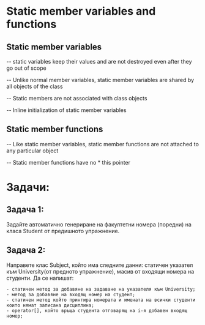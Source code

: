 # Static member variables and functions

## Static member variables

-- static variables keep their values and are not destroyed even after they go out of scope

-- Unlike normal member variables, static member variables are shared by all objects of the class

-- Static members are not associated with class objects

-- Inline initialization of static member variables

## Static member functions

-- Like static member variables, static member functions are not attached to any particular object

-- Static member functions have no * this pointer


# Задачи:

## Задача 1:
Задайте автоматично генериране на факултетни номера (поредни) на класа Student от предишното упражнение.

## Задача 2:
Направете клас Subject, който има следните данни: статичен указател към University(от предното упражнение), масив от входящи номера на студенти. Да се напишат:
```
- статичен метод за добавяне нa задаване на указателя към University;
- метод за добавяне на входящ номер на студент;
- статичен метод който принтира номерата и имената на всички студенти които нямат записана дисциплина;
- оperator[], който връща студента отговарящ на i-я добавен входящ номер;
```